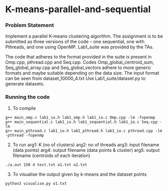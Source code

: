 # K-means-parallel-and-sequential

### Problem Statement
Implement a parallel K-means clustering algorithm. The assignment is to be submitted as three versions of the code – one sequential, one with Pthreads, and one using OpenMP. Lab1_suite was provided by the TAs. 

The code that adheres to the format provided in the suite is present in Omp.cpp, pthread.cpp and Seq.cpp. Codes Omp_global_centroid_sum, Seq_global_array.cpp and Seq_global_vectors adhere to more generic formats and maybe suitable depending on the data size.
The input format can be seen from dataset_10000_4.txt
Use Lab1_suite/dataset.py to generate datasets.

### Running the code
1. To compile
```
g++ main_omp.c lab1_io.h lab1_omp.h lab1_io.c Omp.cpp -lm -fopenmp
g++ main_sequential.c lab1_io.h lab1_sequential.h lab1_io.c Seq.cpp -lm
g++ main_pthread.c lab1_io.h lab1_pthread.h lab1_io.c pthread.cpp -lm -pthread -fopenmp

```

2. To run
arg1: K (no of clusters)
arg2: no of threads
arg3: input filename (data points)
arg4: output filename (data points & cluster)
arg5: output filename (centroids of each iteration)

```
./a.out 150 4 test.txt o1.txt o2.txt
```

3. To visualise the output given by k-means and the dataset points
```
python3 visualise.py o1.txt
```
